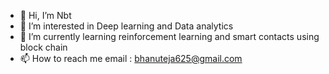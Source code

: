 - 👋 Hi, I’m Nbt
- 👀 I’m interested in Deep learning and Data analytics
- 🌱 I’m currently learning reinforcement learning and smart contacts using block chain 
- 📫 How to reach me email : bhanuteja625@gmail.com

<!---
bhanuteja625/bhanuteja625 is a ✨ special ✨ repository because its `README.md` (this file) appears on your GitHub profile.
You can click the Preview link to take a look at your changes.
--->
